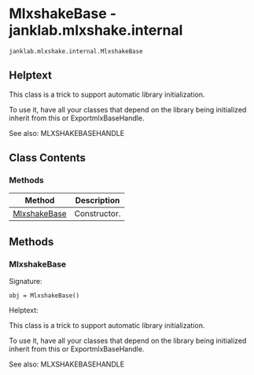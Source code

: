 # MlxshakeBase - janklab.mlxshake.internal

```text
janklab.mlxshake.internal.MlxshakeBase
```

## Helptext

This class is a trick to support automatic library initialization.

To use it, have all your classes that depend on the library being
initialized inherit from this or ExportmlxBaseHandle.

See also:
MLXSHAKEBASEHANDLE


## Class Contents

### Methods

| Method | Description |
| -------- | ----------- |
| [MlxshakeBase](#janklab.mlxshake.internal.MlxshakeBase.MlxshakeBase) | Constructor. |

## Methods

<a name="janklab.mlxshake.internal.MlxshakeBase.MlxshakeBase"></a>
### MlxshakeBase

Signature:
```
obj = MlxshakeBase()
```

Helptext:

This class is a trick to support automatic library initialization.

To use it, have all your classes that depend on the library being
initialized inherit from this or ExportmlxBaseHandle.

See also:
MLXSHAKEBASEHANDLE




